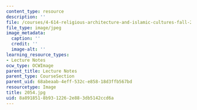 ```yaml
---
content_type: resource
description: ''
file: /courses/4-614-religious-architecture-and-islamic-cultures-fall-2002/8a8918518b9312262e883db5142ccd6a_2054.jpg
file_type: image/jpeg
image_metadata:
  caption: ''
  credit: ''
  image-alt: ''
learning_resource_types:
- Lecture Notes
ocw_type: OCWImage
parent_title: Lecture Notes
parent_type: CourseSection
parent_uid: 68abeaab-4eff-532c-e858-18d3ffb567bd
resourcetype: Image
title: 2054.jpg
uid: 8a891851-8b93-1226-2e88-3db5142ccd6a
---
```


